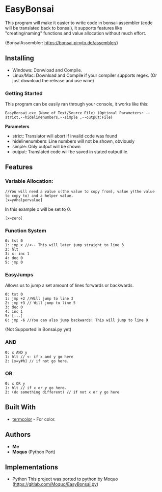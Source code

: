 # EasyBonsai

This program will make it easier to write code in bonsai-assembler (code will be translated back to bonsai), it supports features like "creating/naming" functions and value allocation without much effort.

(BonsaiAssembler: https://bonsai.pinyto.de/assembler/)

## Installing

* Windows:
  Donwload and Compile.
* Linux/Mac:
  Download and Compile if your compiler supports regex. (Or just download the release and use wine)

### Getting Started

This program can be easily ran through your console, it works like this:

```
EasyBonsai.exe (Name of Text/Source File) (Optional Parameters: --strict,--hidelinenumbers,--simple ,--output:File)
```

**Parameters**

* strict:
Translator will abort if invalid code was found
* hidelinenumbers:
Line numbers will not be shown, obviously
* simple:
Only output will be shown
* output:
Translated code will be saved in stated outputfile.

## Features

### Variable Allocation:
```
//You will need a value x(the value to copy from), value y(the value to copy to) and a helper value.
[x=y#helpervalue]
```
In this example x will be set to 0.
```
[x=zero]
```

### Function System
```
0: tst 0
1: jmp x //<-- This will later jump straight to line 3
2: hlt
3: x: inc 1
4: dec 0
5: jmp 0
```
### EasyJumps
Allows us to jump a set amount of lines forwards or backwards.
```
0: tst 0
1: jmp +2 //Will jump to line 3
2: jmp +3 // Will jump to line 5
3: dec 0
4: inc 1
5: [...]
6: jmp -6 //You can also jump backwards! This will jump to line 0
```
(Not Supported in Bonsai.py yet)
### AND
```
0: x AND y
1: hlt // <- if x and y go here
2: [x=y#h] // if not go here.
```
### OR
```
0: x OR y
1: hlt // if x or y go here.
2: (do something different) // if not x or y go here
```
## Built With

* [termcolor](https://github.com/ikalnytskyi/termcolor) - For color.

## Authors

* **Me** 
* **Moquo** (Python Port)

## Implementations

* Python
This project was ported to python by Moquo (https://gitlab.com/Moquo/EasyBonsai.py)
